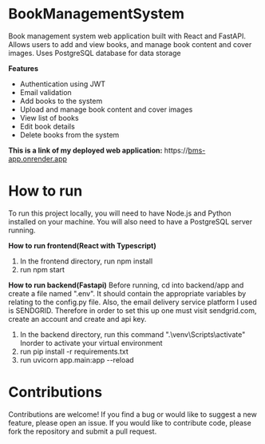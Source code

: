 # BookManagementSystem
Book management system web application built with React and FastAPI. Allows users to add and view books, and manage book content and cover images. Uses PostgreSQL database for data storage

**Features**
* Authentication using JWT
* Email validation
* Add books to the system
* Upload and manage book content and cover images 
* View list of books
* Edit book details
* Delete books from the system

**This is a link of my deployed web application:**
https://[bms-app.onrender.app](https://bms-client.onrender.com/)


# How to run
To run this project locally, you will need to have Node.js and Python installed on your machine. You will also need to have a PostgreSQL server running.

**How to run frontend(React with Typescript)**
1. In the frontend directory, run npm install
2. run npm start

**How to run backend(Fastapi)**
Before running, cd into backend/app and create a file named ".env". It should contain the appropriate variables by relating to the config.py file.
Also, the email delivery service platform I used is SENDGRID. Therefore in order to set this up one must visit sendgrid.com, create an account and create and api key.

1. In the backend directory, run this command ".\venv\Scripts\activate" Inorder to activate your virtual environment
2. run pip install -r requirements.txt
3. run uvicorn app.main:app --reload

# Contributions
Contributions are welcome! If you find a bug or would like to suggest a new feature, please open an issue. If you would like to contribute code, please fork the repository and submit a pull request.

